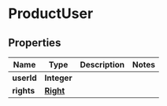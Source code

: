 

# ProductUser


## Properties

| Name | Type | Description | Notes |
|------------ | ------------- | ------------- | -------------|
|**userId** | **Integer** |  |  |
|**rights** | [**Right**](Right.md) |  |  |




